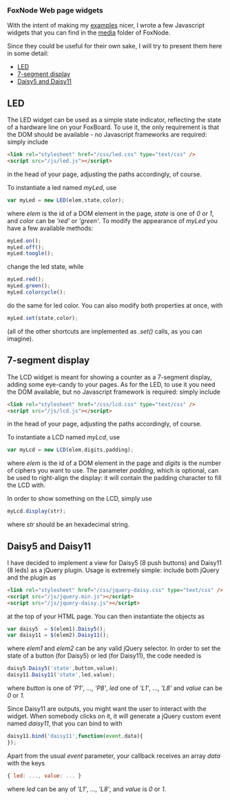 ### FoxNode Web page widgets ###

With the intent of making my [examples](/ant9000/FoxNode/tree/master/examples/) nicer, I wrote a few Javascript widgets that you can find in the [media](/ant9000/FoxNode/tree/master/media/js) folder of FoxNode. 

Since they could be useful for their own sake, I will try to present them here in some detail:

*  [LED](#led)
*  [7-segment display](#lcd)
*  [Daisy5 and Daisy11](#daisy)

<a name="led">LED</a>
---------------------

The LED widget can be used as a simple state indicator, reflecting the state of a hardware line on your FoxBoard. To use it, the only requirement is that the DOM should be available - no Javascript frameworks are required: simply include

```html
<link rel="stylesheet" href="/css/led.css" type="text/css" />
<script src="/js/led.js"></script>
```

in the head of your page, adjusting the paths accordingly, of course.

To instantiate a led named *myLed*, use

```javascript
var myLed = new LED(elem,state,color);
```

where *elem* is the id of a DOM element in the page, *state* is one of *0* or *1*, and *color* can be *'red'* or *'green'*. To modify the appearance of *myLed* you have a few available methods:


```javascript
myLed.on();
myLed.off();
myLed.toogle();
```

change the led state, while


```javascript
myLed.red();
myLed.green();
myLed.colorcycle();
```

do the same for led color. You can also modify both properties at once, with

```javascript
myLed.set(state,color);
```

(all of the other shortcuts are implemented as *.set()* calls, as you can imagine).


<a name="lcd">7-segment display</a>
-----------------------------------

The LCD widget is meant for showing a counter as a 7-segment display, adding some eye-candy to your pages. As for the LED, to use it you need the DOM available, but no Javascript framework is required: simply include

```html
<link rel="stylesheet" href="/css/lcd.css" type="text/css" />
<script src="/js/lcd.js"></script>
```

in the head of your page, adjusting the paths accordingly, of course.

To instantiate a LCD named *myLcd*, use

```javascript
var myLcd = new LCD(elem,digits,padding);
```

where *elem* is the id of a DOM element in the page and *digits* is the number of ciphers you want to use. The parameter *padding*, which is optional, can be used to right-align the display: it will contain the padding character to fill the LCD with.

In order to show something on the LCD, simply use

```javascript
myLcd.display(str);
```

where *str* should be an hexadecimal string.


<a name="daisy">Daisy5 and Daisy11</a>
--------------------------------------

I have decided to implement a view for Daisy5 (8 push buttons) and Daisy11 (8 leds) as a jQuery plugin. Usage is extremely simple:
include both jQuery and the plugin as

```html
<link rel="stylesheet" href="/css/jquery-daisy.css" type="text/css" />
<script src="/js/jquery.min.js"></script>
<script src="/js/jquery-daisy.js"></script>
```

at the top of your HTML page. You can then instantiate the objects as

```javascript
var daisy5  = $(elem1).Daisy5();
var daisy11 = $(elem2).Daisy11();
```

where *elem1* and *elem2* can be any valid jQuery selector. In order to set the state of a button (for Daisy5) or led (for Daisy11), the code needed is

```javascript
daisy5.Daisy5('state',button,value);
daisy11.Daisy11('state',led,value);
```

where *button* is one of *'P1'*, ..., *'P8'*, *led* one of *'L1'*, ..., *'L8'* and *value* can be *0* or *1*.

Since Daisy11 are outputs, you might want the user to interact with the widget. When somebody clicks on it, it will generate a jQuery custom event named *daisy11*, that you can bind to with

```javascript
daisy11.bind('daisy11',function(event,data){ 
});
```

Apart from the usual *event* parameter, your callback receives an array *data* with the keys

```javascript
{ led: ..., value: ... }
```

where *led* can be any of *'L1'*, ..., *'L8'*, and *value* is *0* or *1*.
